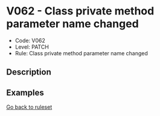 # V062 - Class private method parameter name changed

* Code: V062
* Level: PATCH
* Rule: Class private method parameter name changed

## Description

## Examples

[Go back to ruleset](../README.md)